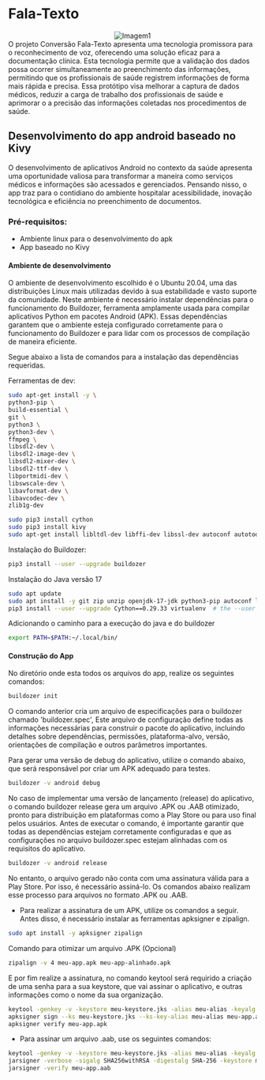 # Fala-Texto

<div align="center">
  <img src="https://github.com/user-attachments/assets/af5cbef0-822c-44da-8ed0-d8f151b00301" alt="Imagem1">
</div>
O projeto Conversão Fala-Texto apresenta uma tecnologia promissora para o reconhecimento de voz, oferecendo uma solução eficaz para a documentação clínica. Esta tecnologia permite que a validação dos dados possa ocorrer simultaneamente ao preenchimento das informações, permitindo que os profissionais de saúde registrem informações de forma mais rápida e precisa. Essa protótipo visa melhorar a captura de dados médicos, reduzir a carga de trabalho dos profissionais de saúde e aprimorar o  a precisão das informações coletadas nos procedimentos de saúde. 

## Desenvolvimento do app android baseado no Kivy

O desenvolvimento de aplicativos Android no contexto da saúde apresenta uma oportunidade valiosa para transformar a maneira como serviços médicos e informações são acessados e gerenciados. Pensando nisso, o app traz para o contidiano do ambiente hospitalar acessibilidade, inovação tecnológica e eficiência no preenchimento de documentos.

### Pré-requisitos:
- Ambiente linux para o desenvolvimento do apk
- App baseado no Kivy

#### Ambiente de desenvolvimento

O ambiente de desenvolvimento escolhido é o Ubuntu 20.04, uma das distribuições Linux mais utilizadas devido à sua estabilidade e vasto suporte da comunidade. Neste ambiente é necessário instalar dependências para o funcionamento do Buildozer, ferramenta amplamente usada para compilar aplicativos Python em pacotes Android (APK). Essas dependências garantem que o ambiente esteja configurado corretamente para o funcionamento do Buildozer e para lidar com os processos de compilação de maneira eficiente. 

Segue abaixo a lista de comandos para a instalação das dependências requeridas.

Ferramentas de dev:
```bash
sudo apt-get install -y \
python3-pip \
build-essential \
git \
python3 \
python3-dev \
ffmpeg \
libsdl2-dev \
libsdl2-image-dev \
libsdl2-mixer-dev \
libsdl2-ttf-dev \
libportmidi-dev \
libswscale-dev \
libavformat-dev \
libavcodec-dev \
zlib1g-dev
```
```bash
sudo pip3 install cython
sudo pip3 install kivy
sudo apt-get install libltdl-dev libffi-dev libssl-dev autoconf autotools-dev
```

Instalação do Buildozer:
```bash
pip3 install --user --upgrade buildozer
```
Instalação do Java versão 17
```bash
sudo apt update
sudo apt install -y git zip unzip openjdk-17-jdk python3-pip autoconf libtool pkg-config zlib1g-dev libncurses5-dev libncursesw5-dev libtinfo5 cmake libffi-dev libssl-dev
pip3 install --user --upgrade Cython==0.29.33 virtualenv  # the --user should be removed if you do this in a venv
```

Adicionando o caminho para a execução do java e do buildozer
```bash
export PATH=$PATH:~/.local/bin/
```

#### Construção do App

No diretório onde esta todos os arquivos do app, realize os seguintes comandos:

```bash
buildozer init
```
O comando anterior cria um arquivo de especificações para o buildozer chamado 'buildozer.spec', Este arquivo de configuração define todas as informações necessárias para construir o pacote do aplicativo, incluindo detalhes sobre dependências, permissões, plataforma-alvo, versão, orientações de compilação e outros parâmetros importantes. 

Para gerar uma versão de debug do aplicativo, utilize o comando abaixo, que será responsável por criar um APK adequado para testes.
```bash
buildozer -v android debug
```

No caso de implementar uma versão de lançamento (release) do aplicativo, o comando buildozer release gera um arquivo .APK ou .AAB otimizado, pronto para distribuição em plataformas como a Play Store ou para uso final pelos usuários. Antes de executar o comando, é importante garantir que todas as dependências estejam corretamente configuradas e que as configurações no arquivo buildozer.spec estejam alinhadas com os requisitos do aplicativo.
```bash
buildozer -v android release
```

No entanto, o arquivo gerado não conta com uma assinatura válida para a Play Store. Por isso, é necessário assiná-lo. Os comandos abaixo realizam esse processo para arquivos no formato .APK ou .AAB.

- Para realizar a assinatura de um APK, utilize os comandos a seguir. Antes disso, é necessário instalar as ferramentas apksigner e zipalign.
```bash
sudo apt install -y apksigner zipalign
```

Comando para otimizar um arquivo .APK (Opcional)
```bash
zipalign -v 4 meu-app.apk meu-app-alinhado.apk
```

E por fim realize a assinatura, no comando keytool será requirido a criação de uma senha para a sua keystore, que vai assinar o aplicativo, e outras informações como o nome da sua organização.
```bash
keytool -genkey -v -keystore meu-keystore.jks -alias meu-alias -keyalg RSA -keysize 2048 -validity 20000
apksigner sign --ks meu-keystore.jks --ks-key-alias meu-alias meu-app.apk
apksigner verify meu-app.apk
```

- Para assinar um arquivo .aab, use os seguintes comandos:
```bash
keytool -genkey -v -keystore meu-keystore.jks -alias meu-alias -keyalg RSA -keysize 2048 -validity 20000
jarsigner -verbose -sigalg SHA256withRSA -digestalg SHA-256 -keystore meu-keystore.jks meu-app.aab meu-alias
jarsigner -verify meu-app.aab
```

